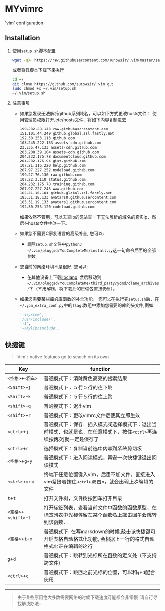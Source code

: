 # MYvimrc
'vim' configuration

## Installation

1.  使用`setup.sh`脚本配置

    ```bash
    wget -qO- https://raw.githubusercontent.com/sunowsir/.vim/master/setup.sh | sh -x
    ```
    或者将该脚本下载下来执行
    ```bash
    cd ~/
    git clone https://github.com/sunowsir/.vim.git 
    sudo chmod +x ~/.vim/setup.sh
    ~/.vim/setup.sh
    ```

    

2.  注意事项
    * 如果您发现无法解析github系列域名，可以如下方式更改hosts文件：
        使用管理员权限打开/etc/hosts文件，将如下内容复制进去
        ```bash
        199.232.28.133 raw.githubusercontent.com
        151.101.44.249 github.global.ssl.fastly.net 
        192.30.253.113 github.com 
        103.245.222.133 assets-cdn.github.com 
        23.235.47.133 assets-cdn.github.com 
        203.208.39.104 assets-cdn.github.com 
        204.232.175.78 documentcloud.github.com 
        204.232.175.94 gist.github.com 
        107.21.116.220 help.github.com 
        207.97.227.252 nodeload.github.com 
        199.27.76.130 raw.github.com 
        107.22.3.110 status.github.com 
        204.232.175.78 training.github.com 
        207.97.227.243 www.github.com 
        185.31.16.184 github.global.ssl.fastly.net 
        185.31.18.133 avatars0.githubusercontent.com 
        185.31.19.133 avatars1.githubusercontent.com
        192.30.253.120 codeload.github.com
        ```
        如果依然不管用，可以去查ip的网站查一下无法解析的域名的真实ip，然后在hosts文件中改一下。
        
    * 如果您不需要C家族语言的高级补全, 您可以:
        * 删除`setup.sh`文件中`python3 ~/.vim/plugged/YouCompleteMe/install.py`这一句命令后面的全部参数。
    * 您当前的网络环境不是很好, 您可以:
        * 在其他设备上下载[libclang](https://dl.bintray.com/ycm-core/libclang/libclang-9.0.0-x86_64-unknown-linux-gnu.tar.bz2), 
        然后移动到`~/.vim/plugged/YouCompleteMe/third_party/ycmd/clang_archives/`下（不用解压，将下载后的压缩包直接仍里）。
    * 如果您需要某些库的库函数的补全功能，
    您可以在执行完`setup.sh`后，在`~/.ycm_extra_conf.py`中的`flags`数组中添加您需要的库的头文件,例如:
        ```python
        '-isystem', 
        '/usr/include/', 
        '-I', 
        '~/mylib/include', 
        ```

## 快捷键

>   Vim's native features go to search on its own

| Key                    | function                                                                                                                                           |
| ---------------------- | ------------------------------------------------------------                                                                                       |
| `<空格>`+`<回车>`      | 普通模式下：清除黄色高亮的搜索结果                                                                                                                 |
| `<Shift>`+`j`          | 普通模式下：５行５行的往下跳                                                                                                                       |
| `<Shift>`+`k`          | 普通模式下：５行５行的往上跳                                                                                                                       |
| `<shift>`+`q`          | 普通模式下：退出vim                                                                                                                                |
| `<shift>`+`r`          | 普通模式下：更改vimrc文件后使其立即生效                                                                                                            |
| `<ctrl>`+`j`           | 普通模式下：保存．插入模式或选择模式下：退出当前模式．也就是说，在任意模式下，按住`<ctrl>`再连续按两次j就一定是保存了                             |
| `<ctrl>`+`c`           | 选择模式下：复制当前选中内容到系统剪切板．                                                                                                         |
| `<空格>`+`g`+`y`       | 普通模式下：进入阅读模式，再安一次快捷键退出阅读模式                                                                                               |
| `<ctrl>`+`o`+`o`       | 终端下任意位置键入vim，后面不加文件，直接进入vim紧接着按住`<ctrl>`双击o，就会出现上次编辑的文件                                                    |
| `t`+`t`                | 打开文件树，文件树按回车打开目录                                                                                                                   |
| `<空格>`+`<shift>`+`t` | 打开标签列表，查看当前文件中函数的函数原型，在标签列表中光标停留在某个函数名上敲击回车会跳转到该函数．                                             |
| `<空格>`+`t`+`m`       | 普通模式下: 在写markdown的时候,敲击该快捷键可开启表格自动格式化功能, 会根据上一行的格式自动格式化正在编辑的这行 |
| `g`+`d`                | 普通模式下：跳转到光标所在函数的定义处（不支持跨文件）                                                                                             |
| `<ctrl>`+`o`           | 普通模式下：跳回之前光标的位置，可以和`g`+`d`配合使用                                                                                              |



---

[libclang]: https://dl.bintray.com/ycm-core/libclang/libclang-9.0.0-x86_64-unknown-linux-gnu.tar.bz2
> 由于某些原因绝大多数需要网络的时候下载速度可能都会非常慢, 请自行寻找解决办法...


